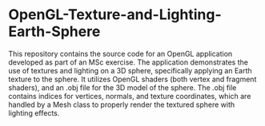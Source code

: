 # OpenGL-Texture-and-Lighting-Earth-Sphere

This repository contains the source code for an OpenGL application developed as part of an MSc exercise. The application demonstrates the use of textures and lighting on a 3D sphere, specifically applying an Earth texture to the sphere. It utilizes OpenGL shaders (both vertex and fragment shaders), and an .obj file for the 3D model of the sphere. The .obj file contains indices for vertices, normals, and texture coordinates, which are handled by a Mesh class to properly render the textured sphere with lighting effects.
